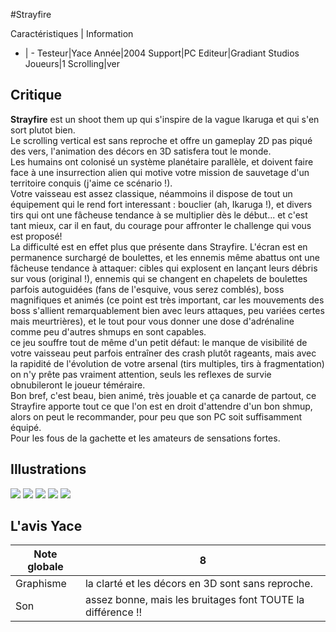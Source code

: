 #Strayfire

Caractéristiques | Information
- | -
Testeur|Yace
Année|2004
Support|PC
Editeur|Gradiant Studios
Joueurs|1
Scrolling|ver

## Critique
<b>Strayfire</b> est un shoot them up qui s'inspire de la vague Ikaruga et qui s'en sort plutot bien.<br/>Le scrolling vertical est sans reproche et offre un gameplay 2D pas piqué des vers, l'animation des décors en 3D satisfera tout le monde. <br/>Les humains ont colonisé un système planétaire parallèle, et doivent faire face à une insurrection alien qui motive votre mission de sauvetage d'un territoire conquis (j'aime ce scénario !).<br/>Votre vaisseau est assez classique, néammoins il dispose de tout un équipement qui le rend fort interessant : bouclier (ah, Ikaruga !), et divers tirs qui ont une fâcheuse tendance à se multiplier dès le début... et c'est tant mieux, car il en faut, du courage pour affronter le challenge qui vous est proposé!<br/>La difficulté est en effet plus que présente dans Strayfire. L'écran est en permanence surchargé de boulettes, et les ennemis même abattus ont une fâcheuse tendance à attaquer: cibles qui explosent en lançant leurs débris sur vous (original !), ennemis qui se changent en chapelets de boulettes parfois autoguidées (fans de l'esquive, vous serez comblés), boss magnifiques et animés (ce point est très important, car les mouvements des boss s'allient remarquablement bien avec leurs attaques, peu variées certes mais meurtrières), et le tout pour vous donner une dose d'adrénaline comme peu d'autres shmups en sont capables.<br/>ce jeu souffre tout de même d'un petit défaut: le manque de visibilité de votre vaisseau peut parfois entraîner des crash plutôt rageants, mais avec la rapidité de l'évolution de votre arsenal (tirs multiples, tirs à fragmentation) on n'y prête pas vraiment attention, seuls les reflexes de survie obnubileront le joueur téméraire.<br/>Bon bref, c'est beau, bien animé, très jouable et ça canarde de partout, ce Strayfire apporte tout ce que l'on est en droit d'attendre d'un bon shmup, alors on peut le recommander, pour peu que son PC soit suffisamment équipé.<br/>Pour les fous de la gachette et les amateurs de sensations fortes.

## Illustrations
![](http://www.shmup.com/images/thumbs/img_fiche_1_706.jpg)
![](http://www.shmup.com/images/thumbs/img_fiche_2_706.jpg)
![](http://www.shmup.com/images/thumbs/img_fiche_3_706.jpg)
![](http://www.shmup.com/images/thumbs/img_fiche_4_706.jpg)
![](http://www.shmup.com/images/thumbs/)

## L'avis Yace
Note globale|8
-|-
Graphisme|la clarté et les décors en 3D sont sans reproche.
Son|assez bonne, mais les bruitages font TOUTE la différence !!
